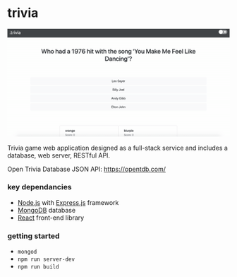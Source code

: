 # trivia

![trivia-mainpage](documentation/image-assets/2019-04-01%2011.18.29.gif)

Trivia game web application designed as a full-stack service and includes a database, web server, RESTful API.

Open Trivia Database JSON API: https://opentdb.com/

### key dependancies
- [Node.js](https://nodejs.org/api/ "Node.js") with [Express.js](https://expressjs.com/en/4x/api.html "Express.js") framework
- [MongoDB](https://docs.mongodb.com/manual/ "MongoDB") database
- [React](https://reactjs.org/docs/getting-started.html "React") front-end library

### getting started
- `mongod`
- `npm run server-dev`
- `npm run build`
